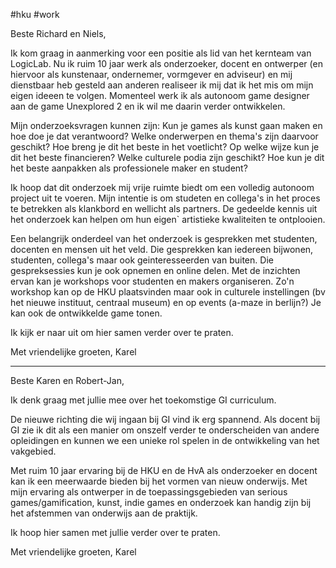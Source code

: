 #hku #work 

Beste Richard en Niels,

Ik kom graag in aanmerking voor een positie als lid van het kernteam van LogicLab. Nu ik ruim 10 jaar werk als onderzoeker, docent en ontwerper (en hiervoor als kunstenaar, ondernemer, vormgever en adviseur) en mij dienstbaar heb gesteld aan anderen realiseer ik mij dat ik het mis om mijn eigen ideeen te volgen. Momenteel werk ik als autonoom game designer aan de game Unexplored 2 en ik wil me daarin verder ontwikkelen. 

Mijn onderzoeksvragen kunnen zijn: 
Kun je games als kunst gaan maken en hoe doe je dat verantwoord? 
Welke onderwerpen en thema's zijn daarvoor geschikt? 
Hoe breng je dit het beste in het voetlicht? 
Op welke wijze kun je dit het beste financieren? 
Welke culturele podia zijn geschikt?
Hoe kun je dit het beste aanpakken als professionele maker en student? 

Ik hoop dat dit onderzoek mij vrije ruimte biedt om een volledig autonoom project uit te voeren.
Mijn intentie is om studeten en collega's in het proces te betrekken als klankbord en wellicht als partners. De gedeelde kennis uit het onderzoek kan helpen om hun eigen` artistieke kwaliteiten te ontplooien.

Een belangrijk onderdeel van het onderzoek is gesprekken met studenten, docenten en mensen uit het veld. Die gesprekken kan iedereen bijwonen, studenten, collega's maar ook geinteresseerden van buiten. Die gespreksessies kun je ook opnemen en online delen.
Met de inzichten ervan kan je workshops voor studenten en makers organiseren. Zo'n workshop kan op de HKU plaatsvinden maar ook in culturele instellingen (bv het nieuwe instituut, centraal museum) en op events (a-maze in berlijn?) Je kan ook de ontwikkelde game tonen. 

Ik kijk er naar uit om hier samen verder over te praten.

Met vriendelijke groeten,
Karel 

---
Beste Karen en Robert-Jan,

Ik denk graag met jullie mee over het toekomstige GI curriculum.

De nieuwe richting die wij ingaan bij GI vind ik erg spannend. Als docent bij GI zie ik dit als een manier om onszelf verder te onderscheiden van andere opleidingen en kunnen we een unieke rol  spelen in de ontwikkeling van het vakgebied.

Met ruim 10 jaar ervaring bij de HKU en de HvA als onderzoeker en docent kan ik een meerwaarde bieden bij het vormen van nieuw onderwijs. Met mijn ervaring als ontwerper in de toepassingsgebieden van serious games/gamification, kunst, indie games en onderzoek kan handig zijn bij het afstemmen van onderwijs aan de praktijk.

Ik hoop hier samen met jullie verder over te praten.

Met vriendelijke groeten,
Karel